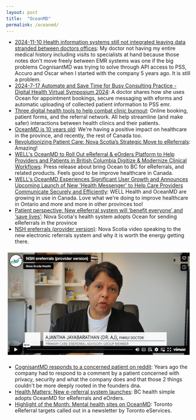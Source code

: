 ```yaml
---
layout: post
title:  "OceanMD"
permalink: /oceanmd/
---
```


* [2024-11-10 Health information systems still not integrated leaving data stranded between doctors offices](https://www.cbc.ca/news/health/connected-care-1.7377139): My doctor not having my entire medical history including visits to specialists at hand because those notes don't move freely between EMR systems was one if the big problems CognisantMD was trying to solve through API access to PSS, Accuro and Oscar when I started with the company 5 years ago. It is still a problem.
* [2024-7-17 Automate and Save Time for Busy Consulting Practice - Digital Health Virtual Symposium 2024](https://vimeo.com/962699925/16b491320b): A doctor shares how she uses Ocean for appointment bookings, secure messaging with eforms and automatic uploading of collected patient information to PSS emr. 
* [Three digital health tools to help combat clinic burnout](https://www.oceanmd.com/news/digital-health-tools-combat-clinic-burnout/): Online booking, patient forms, and the referral network. All help streamline (and make safer) interactions between health clinics and their patients.
* [OceanMD is 10 years old](https://www.oceanmd.com/news/introducing-oceanmd/): We're having a positive impact on healthcare in the province, and recently, the rest of Canada too.
* [Revolutionizing Patient Care: Nova Scotia’s Strategic Move to eReferrals](https://www.oceanmd.com/news/nova-scotia-ereferral-update/): Amazing!
* [WELL's OceanMD to Roll Out eReferral & eOrders Platform to Help Providers and Patients in British Columbia Digitize & Modernize Clinical Workflows](https://finance.yahoo.com/news/wells-oceanmd-roll-ereferral-eorders-100000646.html): Press release about bring Ocean to BC for eReferrals, and related products. Feels good to be improve healthcare in Canada.
* [WELL's OceanMD Experiences Significant User Growth and Announces Upcoming Launch of New 'Health Messenger' to Help Care Providers Communicate Securely and Efficiently](https://www.newswire.ca/news-releases/well-s-oceanmd-experiences-significant-user-growth-and-announces-upcoming-launch-of-new-health-messenger-to-help-care-providers-communicate-securely-and-efficiently-891854485.html): WELL Health and OceanMD are growing in use in Canada. Love what we're doing to improve healthcare in Ontario and more and more in other provinces too!
* [Patient perspective: New eReferral system will ‘benefit everyone’ and ‘save lives’](https://www.nshealth.ca/news-and-notices/patient-perspective-new-ereferral-system-will-benefit-everyone-and-save-lives): Nova Scotia's health system adopts Ocean for sending eReferrals in the province
* [NSH ereferrals (provider version)](https://vimeo.com/925147388/5aaa073de4): Nova Scotia video speaking to the new electronic referrals system and why it is worth the energy getting there.

![Nova scotia referrals transition provider video](/assets/2024/nova-scotia-referrals.png)

* [CognisantMD responds to a concerned patient on reddit](https://www.reddit.com/r/toronto/comments/5subvm/someone_gave_amateurs_access_to_our_health_records/): Years ago the company had to respond to a comment by a patient concerned with privacy, security and what the company does and that those 2 things couldn't be more deeply rooted in the founders dna.
* [Health Matters: New e-referral system launches](https://globalnews.ca/video/10582515/health-matters-new-e-referral-system-launches-the-dangers-of-wildfire-smoke/): BC health simple adopts OceanMD for eReferrals and eOrders.
* [Highlight of the Month: Mental health sites on OceanMD](https://mailchi.mp/fa037f5dc273/toronto-region-ereferral-quarterly-newsletter-q2-fy-10314145): Toronto eReferral targets called out in a newsletter by Toronto eServices.
